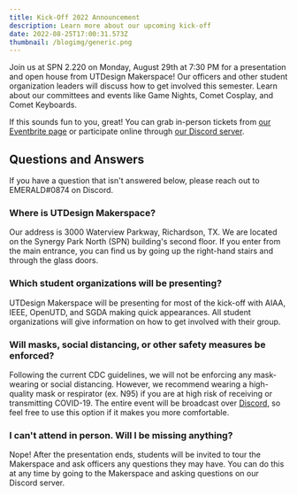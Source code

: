 ```yaml
---
title: Kick-Off 2022 Announcement
description: Learn more about our upcoming kick-off
date: 2022-08-25T17:00:31.573Z
thumbnail: /blogimg/generic.png
---
```

Join us at SPN 2.220 on Monday, August 29th at 7:30 PM for a presentation and open house from UTDesign Makerspace! Our officers and other student organization leaders will discuss how to get involved this semester. Learn about our committees and events like Game Nights, Comet Cosplay, and Comet Keyboards.

If this sounds fun to you, great! You can grab in-person tickets from [our Eventbrite page](https://www.eventbrite.com/e/utdesign-makerspace-kick-off-2022-tickets-407231118237) or participate online through [our Discord server](https://utd.ms/discord).

## Questions and Answers

If you have a question that isn't answered below, please reach out to EMERALD#0874 on Discord.

### Where is UTDesign Makerspace?

Our address is 3000 Waterview Parkway, Richardson, TX. We are located on the Synergy Park North (SPN) building's second floor. If you enter from the main entrance, you can find us by going up the right-hand stairs and through the glass doors.

### Which student organizations will be presenting?

UTDesign Makerspace will be presenting for most of the kick-off with AIAA, IEEE, OpenUTD, and SGDA making quick appearances. All student organizations will give information on how to get involved with their group.

### Will masks, social distancing, or other safety measures be enforced?

Following the current CDC guidelines, we will not be enforcing any mask-wearing or social distancing. However, we recommend wearing a high-quality mask or respirator (ex. N95) if you are at high risk of receiving or transmitting COVID-19. The entire event will be broadcast over [Discord](https://utd.ms/discord), so feel free to use this option if it makes you more comfortable.

### I can't attend in person. Will I be missing anything?

Nope! After the presentation ends, students will be invited to tour the Makerspace and ask officers any questions they may have. You can do this at any time by going to the Makerspace and asking questions on our Discord server.